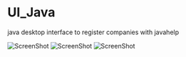 # UI_Java
java desktop interface to register companies with javahelp

![ScreenShot](https://raw.github.com/tspeu/UI_Java/master/uijava.PNG)
![ScreenShot](https://raw.github.com/tspeu/UI_Java/master/uijava2.png)
![ScreenShot](https://raw.github.com/tspeu/UI_Java/master/uijava3.png)
